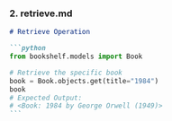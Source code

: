 ### **2. retrieve.md**

````markdown
# Retrieve Operation

```python
from bookshelf.models import Book

# Retrieve the specific book
book = Book.objects.get(title="1984")
book
# Expected Output:
# <Book: 1984 by George Orwell (1949)>
```
````
